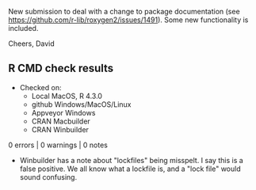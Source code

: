 
New submission to deal with a change to package documentation
(see https://github.com/r-lib/roxygen2/issues/1491). Some new
functionality is included.

Cheers,
David


## R CMD check results

* Checked on:
  - Local MacOS, R 4.3.0
  - github Windows/MacOS/Linux
  - Appveyor Windows
  - CRAN Macbuilder
  - CRAN Winbuilder

0 errors | 0 warnings | 0 notes

* Winbuilder has a note about "lockfiles" being misspelt. I say this is a false
  positive. We all know what a lockfile is, and a "lock file" would sound 
  confusing.
